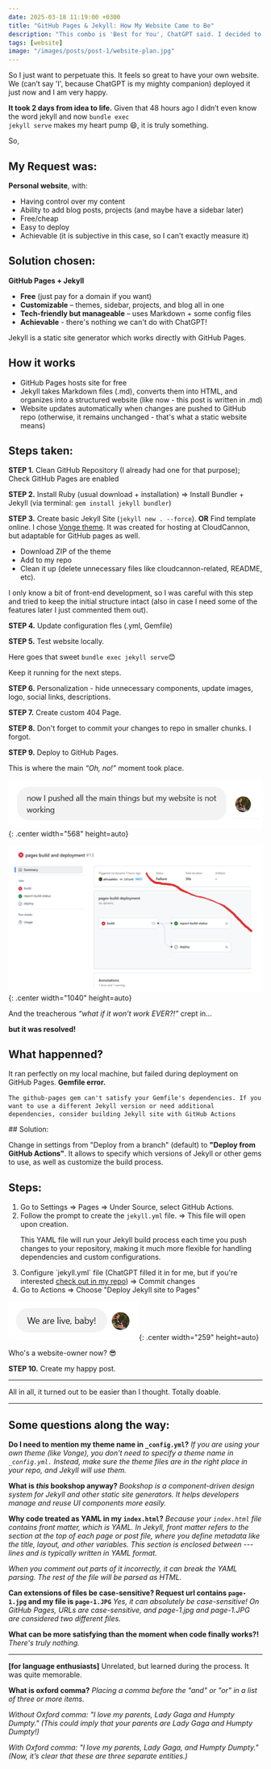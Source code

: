 ```yaml
---
date: 2025-03-18 11:19:00 +0300
title: "GitHub Pages & Jekyll: How My Website Came to Be"
description: "This combo is 'Best for You', ChatGPT said. I decided to try &mdash; and now you're reading these words on that very setup."
tags: [website]
image: "/images/posts/post-1/website-plan.jpg"
---
```


So I just want to perpetuate this. It feels so great to have your own website. We (can’t say 'I', because ChatGPT is my mighty companion) deployed it just now and I am very happy.

**It took 2 days from idea to life.** Given that 48 hours ago I didn’t even know the word jekyll and now <code>bundle exec jekyll serve</code> makes my heart pump 😄, it is truly something.

So,

## My Request was:

**Personal website**, with:

- Having control over my content
- Ability to add blog posts, projects (and maybe have a sidebar later)
- Free/cheap
- Easy to deploy
- Achievable (it is subjective in this case, so I can't exactly measure it)

## Solution chosen:

**GitHub Pages + Jekyll**

- **Free** (just pay for a domain if you want)
- **Customizable** – themes, sidebar, projects, and blog all in one
- **Tech-friendly but manageable** – uses Markdown + some config files
- **Achievable** - there's nothing we can't do with ChatGPT!

<p class="notation">Jekyll is a static site generator which works directly with GitHub Pages.</p>

## How it works

- GitHub Pages hosts site for free
- Jekyll takes Markdown files (.md), converts them into HTML, and organizes into a structured website (like now - this post is written in .md)
- Website updates automatically when changes are pushed to GitHub repo (otherwise, it remains unchanged - that's what a static website means)

## Steps taken:

**STEP 1.** Clean GitHub Repository (I already had one for that purpose); Check GitHub Pages are enabled

**STEP 2.** Install Ruby (usual download + installation) => Install Bundler + Jekyll (via terminal: `gem install jekyll bundler`)

**STEP 3.** Create basic Jekyll Site (`jekyll new . --force`). **OR** Find template online. I chose <a href="https://github.com/CloudCannon/vonge-jekyll-bookshop-template" target="_blank">Vonge theme</a>. It was created for hosting at CloudCannon, but adaptable for GitHub pages as well.

- Download ZIP of the theme
- Add to my repo
- Clean it up (delete unnecessary files like cloudcannon-related, README, etc).
<p class="notation-s">I only know a bit of front-end development, so I was careful with this step and tried to keep the initial structure intact (also in case I need some of the features later I just commented them out).</p>

**STEP 4.** Update configuration fles (.yml, Gemfile)

**STEP 5.** Test website locally.

<p class="remove-space-below">Here goes that sweet <code>bundle exec jekyll serve</code>😊</p>
<p class="notation-s">Keep it running for the next steps.</p>

**STEP 6.** Personalization - hide unnecessary components, update images, logo, social links, descriptions.

**STEP 7.** Create custom 404 Page.

**STEP 8.** Don't forget to commit your changes to repo in smaller chunks. I forgot.

**STEP 9.** Deploy to GitHub Pages.

<p>This is where the main <i>“Oh, no!”</i> moment took place.</p>

![Website is not working](/images/posts/post-1/website-is-not-working.png){: .center width="568" height=auto}

![Deployment failure](/images/posts/post-1/deployment-failure.png){: .center width="1040" height=auto}

And the treacherous _“what if it won’t work EVER?!”_ crept in...

**but it was resolved!**

## What happenned?

It ran perfectly on my local machine, but failed during deployment on GitHub Pages.
**Gemfile error.**

```
The github-pages gem can't satisfy your Gemfile's dependencies. If you want to use a different Jekyll version or need additional dependencies, consider building Jekyll site with GitHub Actions
```

<p></p>
## Solution:

Change in settings from "Deploy from a branch" (default) to **"Deploy from GitHub Actions"**. It allows to specify which versions of Jekyll or other gems to use, as well as customize the build process.

## Steps:

1. Go to Settings => Pages => Under Source, select GitHub Actions.
2. Follow the prompt to create the `jekyll.yml` file. => This file will open upon creation.
   <p class="notation-s">This YAML file will run your Jekyll build process each time you push changes to your repository, making it much more flexible for handling dependencies and custom configurations.</p>
<ol start="3">
  <li>Configure `jekyll.yml` file (ChatGPT filled it in for me, but if you're interested <a href="https://github.com/alinaaleks/alinaaleks.github.io/blob/main/.github/workflows/jekyll.yml" target="_blank">check out in my repo</a>) => Commit changes</li>
  <li>Go to Actions => Choose "Deploy Jekyll site to Pages"</li>
</ol>

![We are live, baby!](/images/posts/post-1/we-are-live-baby.png){: .center width="259" height=auto}

Who's a website-owner now? 😎

**STEP 10.** Create my happy post.

---

<p class="notation-l">All in all, it turned out to be easier than I thought. Totally doable.</p>

---

## Some questions along the way:

**Do I need to mention my theme name in `_config.yml`?**
_If you are using your own theme (like Vonge), you don’t need to specify a theme name in `_config.yml.` Instead, make sure the theme files are in the right place in your repo, and Jekyll will use them._

**What is _this_ bookshop anyway?**
_Bookshop is a component-driven design system for Jekyll and other static site generators. It helps developers manage and reuse UI components more easily._

**Why code treated as YAML in my `index.html`?**
_Because your `index.html` file contains front matter, which is YAML.
In Jekyll, front matter refers to the section at the top of each page or post file, where you define metadata like the title, layout, and other variables. This section is enclosed between --- lines and is typically written in YAML format._

_When you comment out parts of it incorrectly, it can break the YAML parsing.
The rest of the file will be parsed as HTML._

**Can extensions of files be case-sensitive? Request url contains `page-1.jpg` and my file is `page-1.JPG`**
_Yes, it can absolutely be case-sensitive! On GitHub Pages, URLs are case-sensitive, and page-1.jpg and page-1.JPG are considered two different files._

**What can be more satisfying than the moment when code finally works?!**
_There's truly nothing._

---

**[for language enthusiasts]** Unrelated, but learned during the process. It was quite memorable.

**What is oxford comma?**
_Placing a comma before the "and" or "or" in a list of three or more items._

_Without Oxford comma: "I love my parents, Lady Gaga and Humpty Dumpty."
(This could imply that your parents are Lady Gaga and Humpty Dumpty!)_

_With Oxford comma: "I love my parents, Lady Gaga, and Humpty Dumpty."
(Now, it’s clear that these are three separate entities.)_
